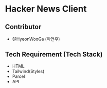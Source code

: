 # Hacker News Client

## Contributor

- @HyeonWooGa (박연우)

## Tech Requirement (Tech Stack)

- HTML
- Tailwind(Styles)
- Parcel
- API